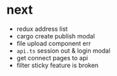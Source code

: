 # next
- redux address list
- cargo create publish modal
- file upload component err
- `api.ts` session out & login modal
- get connect pages to api
- filter sticky feature is broken